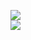 [![](https://img.shields.io/badge/Made%20With-Github%20Spray-lightgrey.svg?style=for-the-badge&logo=github)](https://github.com/Annihil/github-spray#24919)  
[![](https://i.imgur.com/2DrTn0Z.gif)](https://github.com/Annihil/github-spray)